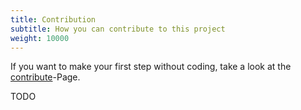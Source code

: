 ```yaml
---
title: Contribution
subtitle: How you can contribute to this project
weight: 10000
---
```


If you want to make your first step without coding, take a look at the [contribute](/page/contrib)-Page.

TODO